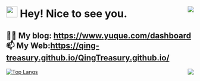 <h1><img align="right" src="https://count.getloli.com/get/@:Qing-treasury?theme=moebooru"><img src="https://emojis.slackmojis.com/emojis/images/1531849430/4246/blob-sunglasses.gif?1531849430" width="30"/> Hey! Nice to see you.</h1>


👨‍💻 My blog: https://www.yuque.com/dashboard
<br>
📫 My Web:https://qing-treasury.github.io/QingTreasury.github.io/
----

[![Top Langs](https://github-readme-stats.vercel.app/api/top-langs/?username=Qing-treasury)](https://github.com/Qing-treasury/)
<img align="right" src="https://github-readme-stats-hassan.vercel.app/api?username=Qing-treasury&theme=default_repocard&show_icons=true&count_private=true">

